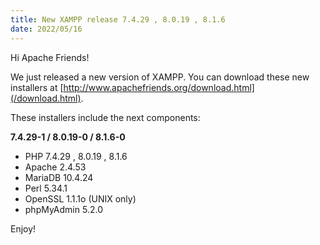 ```yaml
---
title: New XAMPP release 7.4.29 , 8.0.19 , 8.1.6
date: 2022/05/16
---
```


Hi Apache Friends!

We just released a new version of XAMPP. You can download these new installers at [http://www.apachefriends.org/download.html](/download.html).

These installers include the next components:

**7.4.29-1 / 8.0.19-0 / 8.1.6-0**

- PHP 7.4.29 , 8.0.19 , 8.1.6
- Apache 2.4.53
- MariaDB 10.4.24
- Perl 5.34.1
- OpenSSL 1.1.1o (UNIX only)
- phpMyAdmin 5.2.0

Enjoy!
